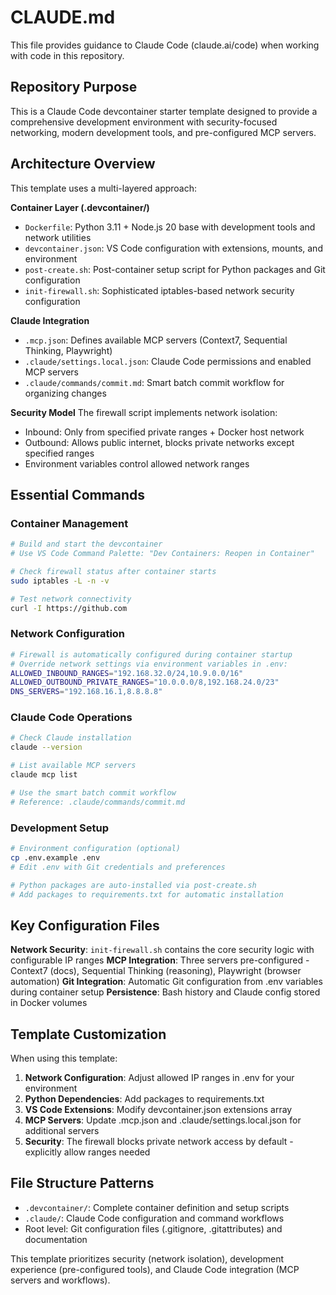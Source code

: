 # CLAUDE.md

This file provides guidance to Claude Code (claude.ai/code) when working with code in this repository.

## Repository Purpose

This is a Claude Code devcontainer starter template designed to provide a comprehensive development environment with security-focused networking, modern development tools, and pre-configured MCP servers.

## Architecture Overview

This template uses a multi-layered approach:

**Container Layer (.devcontainer/)**
- `Dockerfile`: Python 3.11 + Node.js 20 base with development tools and network utilities
- `devcontainer.json`: VS Code configuration with extensions, mounts, and environment
- `post-create.sh`: Post-container setup script for Python packages and Git configuration
- `init-firewall.sh`: Sophisticated iptables-based network security configuration

**Claude Integration**
- `.mcp.json`: Defines available MCP servers (Context7, Sequential Thinking, Playwright)
- `.claude/settings.local.json`: Claude Code permissions and enabled MCP servers
- `.claude/commands/commit.md`: Smart batch commit workflow for organizing changes

**Security Model**
The firewall script implements network isolation:
- Inbound: Only from specified private ranges + Docker host network
- Outbound: Allows public internet, blocks private networks except specified ranges
- Environment variables control allowed network ranges

## Essential Commands

### Container Management
```bash
# Build and start the devcontainer
# Use VS Code Command Palette: "Dev Containers: Reopen in Container"

# Check firewall status after container starts
sudo iptables -L -n -v

# Test network connectivity
curl -I https://github.com
```

### Network Configuration
```bash
# Firewall is automatically configured during container startup
# Override network settings via environment variables in .env:
ALLOWED_INBOUND_RANGES="192.168.32.0/24,10.9.0.0/16"
ALLOWED_OUTBOUND_PRIVATE_RANGES="10.0.0.0/8,192.168.24.0/23"
DNS_SERVERS="192.168.16.1,8.8.8.8"
```

### Claude Code Operations
```bash
# Check Claude installation
claude --version

# List available MCP servers
claude mcp list

# Use the smart batch commit workflow
# Reference: .claude/commands/commit.md
```

### Development Setup
```bash
# Environment configuration (optional)
cp .env.example .env
# Edit .env with Git credentials and preferences

# Python packages are auto-installed via post-create.sh
# Add packages to requirements.txt for automatic installation
```

## Key Configuration Files

**Network Security**: `init-firewall.sh` contains the core security logic with configurable IP ranges
**MCP Integration**: Three servers pre-configured - Context7 (docs), Sequential Thinking (reasoning), Playwright (browser automation)
**Git Integration**: Automatic Git configuration from .env variables during container setup
**Persistence**: Bash history and Claude config stored in Docker volumes

## Template Customization

When using this template:
1. **Network Configuration**: Adjust allowed IP ranges in .env for your environment
2. **Python Dependencies**: Add packages to requirements.txt
3. **VS Code Extensions**: Modify devcontainer.json extensions array
4. **MCP Servers**: Update .mcp.json and .claude/settings.local.json for additional servers
5. **Security**: The firewall blocks private network access by default - explicitly allow ranges needed

## File Structure Patterns

- `.devcontainer/`: Complete container definition and setup scripts
- `.claude/`: Claude Code configuration and command workflows
- Root level: Git configuration files (.gitignore, .gitattributes) and documentation

This template prioritizes security (network isolation), development experience (pre-configured tools), and Claude Code integration (MCP servers and workflows).